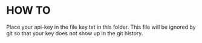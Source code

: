 # HOW TO
Place your api-key in the file key.txt in this folder. This file will be ignored by git so that your key does not show up in the git history. 